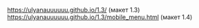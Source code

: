 https://ulyanauuuuuu.github.io/1.3/  (макет 1.3)
https://ulyanauuuuuu.github.io/1.3/mobile_menu.html (макет 1.4)
